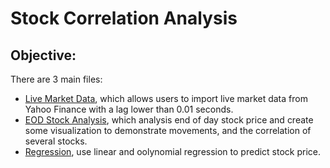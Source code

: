 # Stock Correlation Analysis

## Objective:

There are 3 main files:
- [Live Market Data](https://github.com/anhdang1/stock-correlation-analysis/blob/main/live_market_data.ipynb), which allows users to import live market data from Yahoo Finance with a lag lower than 0.01 seconds.
- [EOD Stock Analysis](https://github.com/anhdang1/stock-correlation-analysis/blob/main/Practice_eod_analysis_demo.ipynb), which analysis end of day stock price and create some visualization to demonstrate movements, and the correlation of several stocks.
- [Regression](https://github.com/anhdang1/stock-correlation-analysis/blob/main/regressions.ipynb), use linear and oolynomial regression to predict stock price. 
